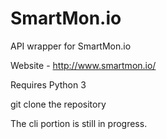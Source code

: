 # SmartMon.io
API wrapper for SmartMon.io

Website - http://www.smartmon.io/

Requires Python 3

git clone the repository

The cli portion is still in progress.
